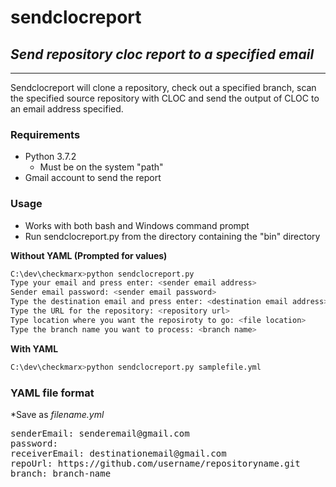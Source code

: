 # sendclocreport
## *Send repository cloc report to a specified email*

* * *

Sendclocreport will clone a repository, check out a specified branch, scan the specified source repository with CLOC and send the output of CLOC to an email address specified.

### Requirements
- Python 3.7.2
    - Must be on the system "path"
- Gmail account to send the report

### Usage
- Works with both bash and Windows command prompt
- Run sendclocreport.py from the directory  containing the "bin" directory

**Without YAML (Prompted for values)**
```sh
C:\dev\checkmarx>python sendclocreport.py
Type your email and press enter: <sender email address>
Sender email password: <sender email password>
Type the destination email and press enter: <destination email address>
Type the URL for the repository: <repository url>
Type location where you want the reposiroty to go: <file location>
Type the branch name you want to process: <branch name>
```

**With YAML**
```sh
C:\dev\checkmarx>python sendclocreport.py samplefile.yml
```

### YAML file format
*Save as *filename.yml*
<pre>
senderEmail: senderemail@gmail.com
password: <sender email password>
receiverEmail: destinationemail@gmail.com
repoUrl: https://github.com/username/repositoryname.git
branch: branch-name
</pre>